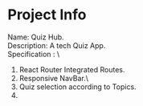 # Project Info

Name: Quiz Hub.\
Description: A tech Quiz App.\
Specification : \

1. React Router Integrated Routes.
2. Responsive NavBar.\
3. Quiz selection according to Topics.
4.
